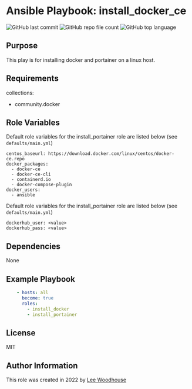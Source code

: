 # Ansible Playbook: install_docker_ce
![GitHub last commit](https://img.shields.io/github/last-commit/lpwoodhouse/playbook_install_docker_ce)
![GitHub repo file count](https://img.shields.io/github/directory-file-count/lpwoodhouse/playbook_install_docker_ce)
![GitHub top language](https://img.shields.io/github/languages/top/lpwoodhouse/playbook_install_docker_ce)

## Purpose

This play is for installing docker and portainer on a linux host.<br>

## Requirements

collections:<br>
  - community.docker

## Role Variables

Default role variables for the install_portainer role are listed below (see ```defaults/main.yml```)
```shell
centos_baseurl: https://download.docker.com/linux/centos/docker-ce.repo
docker_packages:
  - docker-ce
  - docker-ce-cli
  - containerd.io
  - docker-compose-plugin
docker_users:
  - ansible
```
Default role variables for the install_portainer role are listed below (see ```defaults/main.yml```)
```shell
dockerhub_user: <value>
dockerhub_pass: <value>
```
## Dependencies

None

## Example Playbook
```yaml
    - hosts: all
      become: true
      roles:
        - install_docker
        - install_portainer
```

## License

MIT

## Author Information

This role was created in 2022 by [Lee Woodhouse](https://www.leewoodhouse.com/)
